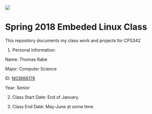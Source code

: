 <img src="https://www.newpaltz.edu/media/identity/logos/newpaltzlogo.jpg">


# Spring 2018 Embeded Linux Class
This repository documents my class work and projects for CPS342
1. Personal Information:

Name: Thomas Rabe

Major: Computer Science

ID: <a href="https://github.com/terjr97?tab=repositories">N03666176</a>

Year: Senior

2. Class Start Date: End of January.

3. Class End Date: May-June at some time.
